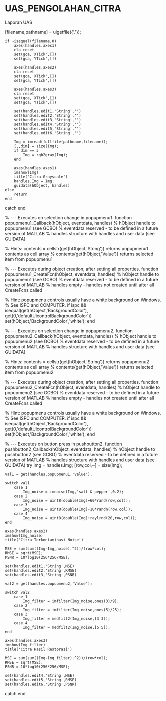 # UAS_PENGOLAHAN_CITRA
Laporan UAS

[filename,pathname] = uigetfile({'.'});
 
    if ~isequal(filename,0)
        axes(handles.axes1)
        cla reset
        set(gca,'XTick',[])
        set(gca,'YTick',[])
 
        axes(handles.axes2)
        cla reset
        set(gca,'XTick',[])
        set(gca,'YTick',[])
 
        axes(handles.axes3)
        cla reset
        set(gca,'XTick',[])
        set(gca,'YTick',[])
 
        set(handles.edit1,'String','')
        set(handles.edit2,'String','')
        set(handles.edit3,'String','')
        set(handles.edit4,'String','')
        set(handles.edit5,'String','')
        set(handles.edit6,'String','')
 
        Img = imread(fullfile(pathname,filename));
        [,,dim] = size(Img);
        if dim == 3
            Img = rgb2gray(Img);
        end
 
        axes(handles.axes1)
        imshow(Img)
        title('Citra Grayscale')
        handles.Img = Img;
        guidata(hObject, handles)
    else
        return
    end
catch
end


% --- Executes on selection change in popupmenu1.
function popupmenu1_Callback(hObject, eventdata, handles)
% hObject    handle to popupmenu1 (see GCBO)
% eventdata  reserved - to be defined in a future version of MATLAB
% handles    structure with handles and user data (see GUIDATA)

% Hints: contents = cellstr(get(hObject,'String')) returns popupmenu1 contents as cell array
%        contents{get(hObject,'Value')} returns selected item from popupmenu1


% --- Executes during object creation, after setting all properties.
function popupmenu1_CreateFcn(hObject, eventdata, handles)
% hObject    handle to popupmenu1 (see GCBO)
% eventdata  reserved - to be defined in a future version of MATLAB
% handles    empty - handles not created until after all CreateFcns called

% Hint: popupmenu controls usually have a white background on Windows.
%       See ISPC and COMPUTER.
if ispc && isequal(get(hObject,'BackgroundColor'), get(0,'defaultUicontrolBackgroundColor'))
    set(hObject,'BackgroundColor','white');
end


% --- Executes on selection change in popupmenu2.
function popupmenu2_Callback(hObject, eventdata, handles)
% hObject    handle to popupmenu2 (see GCBO)
% eventdata  reserved - to be defined in a future version of MATLAB
% handles    structure with handles and user data (see GUIDATA)

% Hints: contents = cellstr(get(hObject,'String')) returns popupmenu2 contents as cell array
%        contents{get(hObject,'Value')} returns selected item from popupmenu2


% --- Executes during object creation, after setting all properties.
function popupmenu2_CreateFcn(hObject, eventdata, handles)
% hObject    handle to popupmenu2 (see GCBO)
% eventdata  reserved - to be defined in a future version of MATLAB
% handles    empty - handles not created until after all CreateFcns called

% Hint: popupmenu controls usually have a white background on Windows.
%       See ISPC and COMPUTER.
if ispc && isequal(get(hObject,'BackgroundColor'), get(0,'defaultUicontrolBackgroundColor'))
    set(hObject,'BackgroundColor','white');
end


% --- Executes on button press in pushbutton2.
function pushbutton2_Callback(hObject, eventdata, handles)
% hObject    handle to pushbutton2 (see GCBO)
% eventdata  reserved - to be defined in a future version of MATLAB
% handles    structure with handles and user data (see GUIDATA)
try
    Img = handles.Img;
    [row,col,~] = size(Img);
 
    val1 = get(handles.popupmenu1,'Value');
 
    switch val1
        case 1
            Img_noise = imnoise(Img,'salt & pepper',0.2);
        case 2
            Img_noise = uint8(double(Img)+60*rand(row,col));
        case 3
            Img_noise = uint8(double(Img)+10*randn(row,col));
        case 4
            Img_noise = uint8(double(Img)+raylrnd(20,row,col));
    end
 
    axes(handles.axes2)
    imshow(Img_noise)
    title('Citra Terkontaminasi Noise')
 
    MSE = sum(sum((Img-Img_noise).^2))/(row*col);
    RMSE = sqrt(MSE);
    PSNR = 10*log10(256*256/MSE);
 
    set(handles.edit1,'String',MSE)
    set(handles.edit2,'String',RMSE)
    set(handles.edit3,'String',PSNR)
 
    val2 = get(handles.popupmenu2,'Value');
 
    switch val2
        case 1
            Img_filter = imfilter(Img_noise,ones(3)/9);
        case 2
            Img_filter = imfilter(Img_noise,ones(5)/25);
        case 3
            Img_filter = medfilt2(Img_noise,[3 3]);
        case 4
            Img_filter = medfilt2(Img_noise,[5 5]);
    end
 
    axes(handles.axes3)
    imshow(Img_filter)
    title('Citra Hasil Restorasi')
 
    MSE = sum(sum((Img-Img_filter).^2))/(row*col);
    RMSE = sqrt(MSE);
    PSNR = 10*log10(256*256/MSE);
 
    set(handles.edit4,'String',MSE)
    set(handles.edit5,'String',RMSE)
    set(handles.edit6,'String',PSNR)
catch
end


